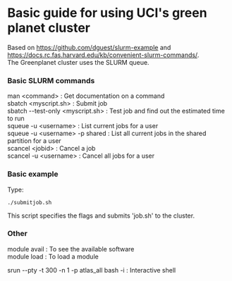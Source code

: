 # Basic guide for using UCI's green planet cluster  

Based on https://github.com/dguest/slurm-example  and  https://docs.rc.fas.harvard.edu/kb/convenient-slurm-commands/.   
The Greenplanet cluster uses the SLURM queue.       

### Basic SLURM commands  

man \<command\> : Get documentation on a command    
sbatch <myscript.sh> : Submit job     
sbatch --test-only <myscript.sh> : Test job and find out the estimated time to run   
squeue -u \<username\> : List current jobs for a user    
squeue -u \<username\> -p shared : List all current jobs in the shared partition for a user    
scancel \<jobid\> : Cancel a job    
scancel -u \<username\> : Cancel all jobs for a user 



### Basic example  
Type:

    ./submitjob.sh 
    
This script specifies the flags and submits 'job.sh' to the cluster.  

### Other  

module avail : To see the available software  
module load <module name> : To load a module  

srun --pty  -t 300 -n 1 -p atlas_all bash -i : Interactive shell 
